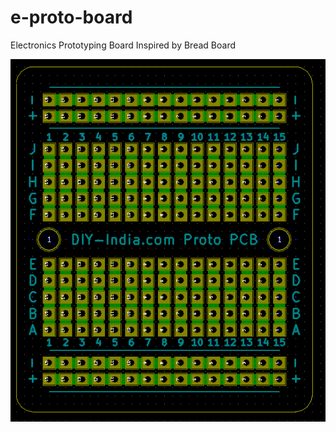 # e-proto-board
Electronics Prototyping Board Inspired by Bread Board

![ProtoBoard Small Image](https://github.com/asensar/e-proto-board/blob/master/Image.png)